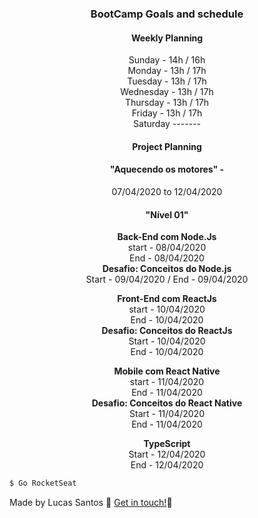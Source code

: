 <h3 align="center">
  BootCamp Goals and schedule
</h3>
<h4 align="center">
  Weekly Planning
</h4>
<p align="center">
 Sunday - 14h / 16h <br />
Monday - 13h / 17h <br />
Tuesday - 13h / 17h <br>
Wednesday - 13h / 17h <br>
Thursday - 13h / 17h <br>
Friday - 13h / 17h <br>
Saturday ------- <br>
</p>

<h4 align="center">
  Project Planning
</h4>

<h4 align="center"> 
 "Aquecendo os motores" - 
</h4>

 <p align="center">
  07/04/2020 to 12/04/2020
</p>

<h4 align="center"> 
 "Nível 01"
</h4>
<p align="center">
  <b>Back-End com Node.Js</b> <br />
  start - 08/04/2020 <br /> 
  End - 08/04/2020 <br />
  <b>Desafio: Conceitos do Node.js</b> <br />
  Start - 09/04/2020 / End - 09/04/2020 <br />
</p>

<p align="center">
  <b>Front-End com ReactJs</b> <br />
  start - 10/04/2020 <br /> 
  End - 10/04/2020 <br />
  <b>Desafio: Conceitos do ReactJs</b> <br />
  Start - 10/04/2020 <br /> End - 10/04/2020 <br />
</p>

<p align="center">
  <b>Mobile com React Native</b> <br />
  start - 11/04/2020 <br /> 
  End - 11/04/2020 <br />
  <b>Desafio: Conceitos do React Native</b> <br />
  Start - 11/04/2020 <br /> End - 11/04/2020 <br />
</p>

<p align="center">
  <b>TypeScript</b> <br />
  Start - 12/04/2020 <br /> 
  End - 12/04/2020 <br />
</p>



```bash
$ Go RocketSeat
```

Made by Lucas Santos :wave: [Get in touch!](https://www.linkedin.com/in/lucasmk/):rocket:

